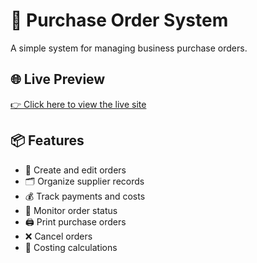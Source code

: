 # 🧾 Purchase Order System

A simple system for managing business purchase orders.

## 🌐 Live Preview

<a href="https://purchase-order-jp.infinityfreeapp.com" target="_blank">👉 Click here to view the live site</a>

## 📦 Features

- 📝 Create and edit orders
- 🗂️ Organize supplier records
- 💰 Track payments and costs
- 🔄 Monitor order status
- 🖨️ Print purchase orders
- ❌ Cancel orders
- 🧮 Costing calculations
